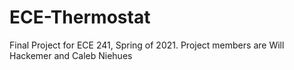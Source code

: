 # ECE-Thermostat
Final Project for ECE 241, Spring of 2021.
Project members are Will Hackemer and Caleb Niehues
